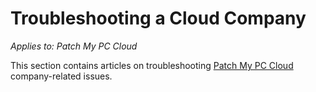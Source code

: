 # Troubleshooting a Cloud Company

_Applies to: Patch My PC Cloud_

This section contains articles on troubleshooting [Patch My PC Cloud](https://www.youtube.com/watch?v=L2ryZ4z9QN4) company-related issues.